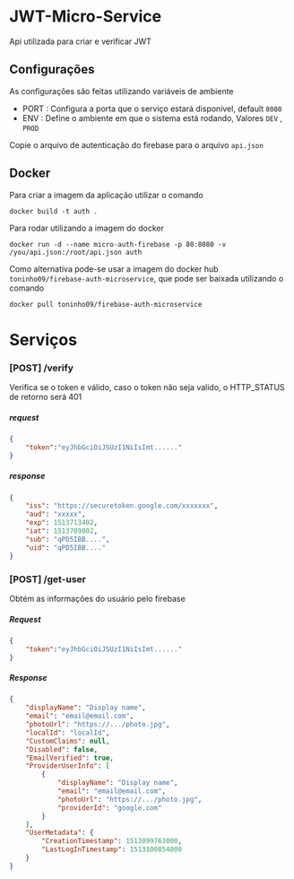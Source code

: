 # JWT-Micro-Service

Api utilizada para criar e verificar JWT


## Configurações

As configurações são feitas utilizando variáveis de ambiente 

* PORT : Configura a porta que o serviço estará disponível, default  `8080` 
* ENV : Define o ambiente em que o sistema está rodando, Valores `DEV` , `PROD`

Copie o arquivo de autenticação do firebase para o arquivo `api.json`

## Docker

Para criar a imagem da aplicação utilizar o comando

````shell
docker build -t auth .
````

Para rodar utilizando a imagem do docker
````shell
docker run -d --name micro-auth-firebase -p 80:8080 -v /you/api.json:/root/api.json auth
````
 
 Como alternativa pode-se usar a imagem do docker hub `toninho09/firebase-auth-microservice`, que pode ser baixada utilizando o comando
 
 ````shell
 docker pull toninho09/firebase-auth-microservice
 ````
 
 
# Serviços


### [POST] /verify

Verifica se o token e válido, caso o token não seja valido, o HTTP_STATUS de retorno será 401

##### request

````json
{
	"token":"eyJhbGciOiJSUzI1NiIsImt......"	
}
````

##### response

````json
{
	"iss": "https://securetoken.google.com/xxxxxxx",
	"aud": "xxxxx",
	"exp": 1513713402,
	"iat": 1513709802,
	"sub": "qPD5IBB....",
	"uid": "qPD5IBB...."
}
````

### [POST] /get-user

Obtém as informações do usuário pelo firebase

##### Request

````json
{
	"token":"eyJhbGciOiJSUzI1NiIsImt......"	
}
````

##### Response

````json
{
	"displayName": "Display name",
	"email": "email@email.com",
	"photoUrl": "https://.../photo.jpg",
	"localId": "localId",
	"CustomClaims": null,
	"Disabled": false,
	"EmailVerified": true,
	"ProviderUserInfo": [
		{
			"displayName": "Display name",
			"email": "email@email.com",
			"photoUrl": "https://.../photo.jpg",
			"providerId": "google.com"
		}
	],
	"UserMetadata": {
		"CreationTimestamp": 1513099763000,
		"LastLogInTimestamp": 1513100854000
	}
}
````

